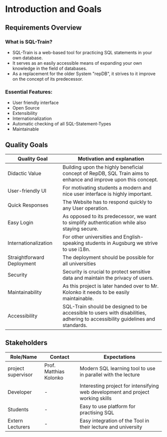 <!--
SPDX-FileCopyrightText: 2023 2023, Nicolas Bota, Marcel Geiger, Florian Paul, Rajbir Singh, Niklas Sirch, Jan Swiridow, Duc Minh Vu, Mike Wegele

SPDX-License-Identifier: CC-BY-SA-4.0

This file is based on arc42 template, originally created by Gernot Starke and Peter Hruschka, which can be found [here](https://arc42.org/download) and has been altered to fit our needs. arc42 is licensed under CC-BY-SA-4.0. 
-->

# Introduction and Goals

## Requirements Overview
### What is SQL-Train?
- SQL-Train is a web-based tool for practicing SQL statements in your own database.
- It serves as an easily accessible means of expanding your own knowledge in the field of databases.
- As a replacement for the older System "repDB", it strives to it improve on the concept of its predecessor.

### Essential Features:
- User friendly interface
- Open Source
- Extensibility
- Internationalization
- Automatic checking of all SQL-Statement-Types
- Maintainable

## Quality Goals

| Quality Goal    | Motivation and explanation      |
|---------------- |---------------------------------|
| Didactic Value  | Building upon the highly beneficial concept of RepDB, SQL Train aims to enhance and improve upon this concept.  |
| User-friendly UI| For motivating students a modern and nice user interface is highly important.|
| Quick Responses | The Website has to respond quickly to any User operation. |
| Easy Login      | As opposed to its predecessor, we want to simplify authentication while also staying secure. |
| Internationalization | For other universities and English-speaking students in Augsburg we strive to use i18n. |
| Straightforward Deployment | The deployment should be possible for all universities |
| Security | Security is crucial to protect sensitive data and maintain the privacy of users.  |
| Maintainability | As this project is later handed over to Mr. Kolonko it needs to be easily maintainable. |
| Accessibility | SQL-Train should be designed to be accessible to users with disabilities, adhering to accessibility guidelines and standards.|

## Stakeholders

| Role/Name          | Contact        | Expectations       |
|--------------------|----------------|--------------------|
| project supervisor | Prof. Matthias Kolonko | Modern SQL learning tool to use in parallel with the lecture |
| Developer          | - | Interesting project for intensifying web development and project working skills |
| Students           | - | Easy to use platform for practising SQL |
| Extern Lecturers   | - | Easy integration of the Tool in their lecture and university |
